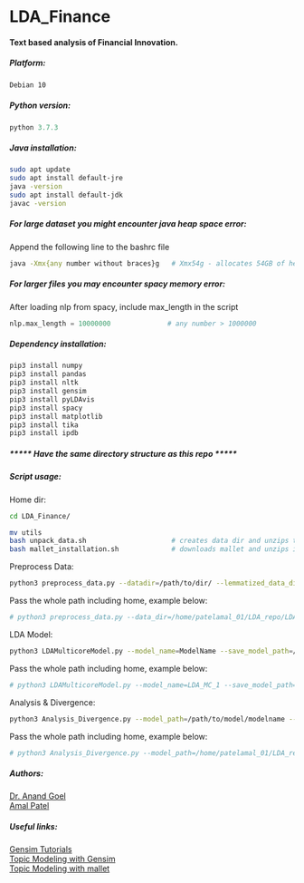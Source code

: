 # LDA_Finance
#### Text based analysis of Financial Innovation.
##### Platform: 
``` bash 
Debian 10
```

##### Python version: 
``` python
python 3.7.3
```

##### Java installation:
```bash 
sudo apt update
sudo apt install default-jre
java -version 
sudo apt install default-jdk
javac -version
```

##### For large dataset you might encounter java heap space error:
Append the following line to the bashrc file
```bash
java -Xmx{any number without braces}g   # Xmx54g - allocates 54GB of heap space
```

##### For larger files you may encounter spacy memory error:
After loading nlp from spacy, include max_length in the script
```python
nlp.max_length = 10000000              # any number > 1000000
```

##### Dependency installation:
``` bash 
pip3 install numpy 
pip3 install pandas 
pip3 install nltk 
pip3 install gensim 
pip3 install pyLDAvis 
pip3 install spacy 
pip3 install matplotlib 
pip3 install tika 
pip3 install ipdb
```
##### ***** Have the same directory structure as this repo *****
##### Script usage:
Home dir:
```sh
cd LDA_Finance/
```

```bash 
mv utils
bash unpack_data.sh                     # creates data dir and unzips the dataset there 
bash mallet_installation.sh             # downloads mallet and unzips it 
```

Preprocess Data:
```bash 
python3 preprocess_data.py --datadir=/path/to/dir/ --lemmatized_data_dir=/path/to/lemmatized_data --book_path=/path/to/book.pdf
```
Pass the whole path including home, example below:
```python
# python3 preprocess_data.py --data_dir=/home/patelamal_01/LDA_repo/LDA_Finance/data --lemmatized_data_dir=/home/patelamal_01/LDA_repo/LDA_Finance/lemmatized_data --book_path=/home/patelamal_01/LDA_repo/LDA_Finance/Tidd_Innovation.pdf
```

LDA Model:
```sh
python3 LDAMulticoreModel.py --model_name=ModelName --save_model_path=/path/to/save/model/ --lemmatized_data_path=/path/to/processed/lemmatized/data
```
Pass the whole path including home, example below:
```python
# python3 LDAMulticoreModel.py --model_name=LDA_MC_1 --save_model_path=/home/patelamal_01/LDA_repo/LDA_Finance/model/ --lemmatized_data_path=/home/patelamal_01/LDA_repo/LDA_Finance/lemmatized_data/
```

Analysis & Divergence:
```sh
python3 Analysis_Divergence.py --model_path=/path/to/model/modelname --lemmatized_data_path=/path/to/lemmatized/data/ --prob_file_path=/path/to/save/prob/csv/
```
Pass the whole path including home, example below:
```python
# python3 Analysis_Divergence.py --model_path=/home/patelamal_01/LDA_repo/LDA_Finance/model/LDA_MC_1/LDA_MC_1 --lemmatized_data_path=/home/patelamal_01/LDA_repo/LDA_Finance/lemmatized_data/ --prob_file_path=/home/patelamal_01/LDA_repo/LDA_Finance/probability/
```

##### Authors:
[Dr. Anand Goel](http://www.anandgoel.org/)     <br />
[Amal Patel](https://www.linkedin.com/in/patelamalk/)   <br />   

##### Useful links:
[Gensim Tutorials](https://radimrehurek.com/gensim/auto_examples/index.html) <br />
[Topic Modeling with Gensim](https://www.machinelearningplus.com/nlp/topic-modeling-gensim-python/#1introduction)  <br />
[Topic Modeling with mallet](https://programminghistorian.org/en/lessons/topic-modeling-and-mallet) <br />
